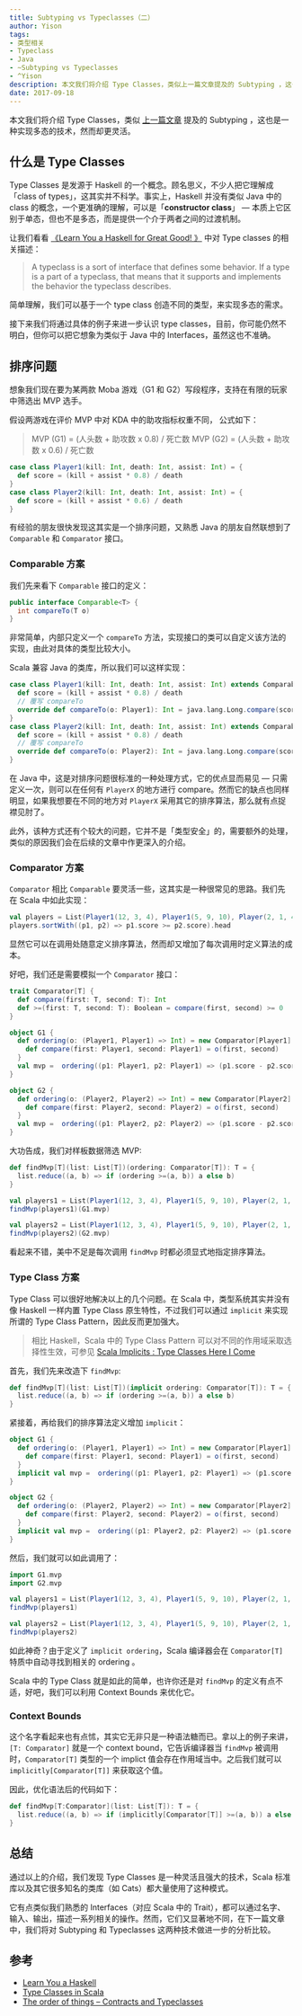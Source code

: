 ```yaml
---
title: Subtyping vs Typeclasses（二）
author: Yison
tags: 
- 类型相关
- Typeclass
- Java
- ~Subtyping vs Typeclasses
- ^Yison
description: 本文我们将介绍 Type Classes，类似上一篇文章提及的 Subtyping ，这也是一种实现多态的技术，然而却更灵活。
date: 2017-09-18
---
```


本文我们将介绍 Type Classes，类似 [上一篇文章](https://scala.cool/2017/08/subtyping-vs-typeclasses/) 提及的 Subtyping ，这也是一种实现多态的技术，然而却更灵活。

## 什么是 Type Classes

Type Classes 是发源于 Haskell 的一个概念。顾名思义，不少人把它理解成 「class of types」，这其实并不科学。事实上，Haskell 并没有类似 Java 中的 class 的概念，一个更准确的理解，可以是「**constructor class**」 — 本质上它区别于单态，但也不是多态，而是提供一个介于两者之间的过渡机制。

让我们看看 [《Learn You a Haskell for Great Good! 》](http://learnyouahaskell.com/introduction) 中对 Type classes 的相关描述：

> A typeclass is a sort of interface that defines some behavior. If a type is a part of a typeclass, that means that it supports and implements the behavior the typeclass describes. 

简单理解，我们可以基于一个 type class 创造不同的类型，来实现多态的需求。

接下来我们将通过具体的例子来进一步认识 type classes，目前，你可能仍然不明白，但你可以把它想象为类似于 Java 中的 Interfaces，虽然这也不准确。

## 排序问题

想象我们现在要为某两款 Moba 游戏（G1 和 G2）写段程序，支持在有限的玩家中筛选出 MVP 选手。

假设两游戏在评价 MVP 中对 KDA 中的助攻指标权重不同， 公式如下：
> MVP (G1) = (人头数 + 助攻数 x 0.8) / 死亡数
> MVP (G2) = (人头数 + 助攻数 x 0.6) / 死亡数

```scala
case class Player1(kill: Int, death: Int, assist: Int) = {
  def score = (kill + assist * 0.8) / death
}
case class Player2(kill: Int, death: Int, assist: Int) = {
  def score = (kill + assist * 0.6) / death
}
```

有经验的朋友很快发现这其实是一个排序问题，又熟悉 Java 的朋友自然联想到了 `Comparable` 和 `Comparator` 接口。

### Comparable 方案

我们先来看下 `Comparable` 接口的定义：
```java
public interface Comparable<T> {
  int compareTo(T o)
}
```

非常简单，内部只定义一个 `compareTo` 方法，实现接口的类可以自定义该方法的实现，由此对具体的类型比较大小。

Scala 兼容 Java 的类库，所以我们可以这样实现：
```scala
case class Player1(kill: Int, death: Int, assist: Int) extends Comparable[Player1] = {
  def score = (kill + assist * 0.8) / death
  // 覆写 compareTo
  override def compareTo(o: Player1): Int = java.lang.Long.compare(score, o.score)
}
case class Player2(kill: Int, death: Int, assist: Int) extends Comparable[Player2] = {
  def score = (kill + assist * 0.8) / death
  // 覆写 compareTo
  override def compareTo(o: Player2): Int = java.lang.Long.compare(score, o.score)
}
```

在 Java 中，这是对排序问题很标准的一种处理方式，它的优点显而易见 — 只需定义一次，则可以在任何有 `PlayerX` 的地方进行 compare。然而它的缺点也同样明显，如果我想要在不同的地方对 `PlayerX` 采用其它的排序算法，那么就有点捉襟见肘了。

此外，该种方式还有个较大的问题，它并不是「类型安全」的，需要额外的处理，类似的原因我们会在后续的文章中作更深入的介绍。

### Comparator 方案

`Comparator` 相比 `Comparable` 要灵活一些，这其实是一种很常见的思路。我们先在 Scala 中如此实现：

```scala
val players = List(Player1(12, 3, 4), Player1(5, 9, 10), Player(2, 1, 4))
players.sortWith((p1, p2) => p1.score >= p2.score).head
```

显然它可以在调用处随意定义排序算法，然而却又增加了每次调用时定义算法的成本。

好吧，我们还是需要模拟一个 `Comparator` 接口：
```scala
trait Comparator[T] {
  def compare(first: T, second: T): Int
  def >=(first: T, second: T): Boolean = compare(first, second) >= 0
}

object G1 {
  def ordering(o: (Player1, Player1) => Int) = new Comparator[Player1] {
    def compare(first: Player1, second: Player1) = o(first, second)
  }
  val mvp =  ordering((p1: Player1, p2: Player1) => (p1.score - p2.score).toInt)
}

object G2 {
  def ordering(o: (Player2, Player2) => Int) = new Comparator[Player2] {
    def compare(first: Player2, second: Player2) = o(first, second)
  }
  val mvp =  ordering((p1: Player2, p2: Player2) => (p1.score - p2.score).toInt)
}
```

大功告成，我们对样板数据筛选 MVP:
```scala
def findMvp[T](list: List[T])(ordering: Comparator[T]): T = {
  list.reduce((a, b) => if (ordering >=(a, b)) a else b)
}

val players1 = List(Player1(12, 3, 4), Player1(5, 9, 10), Player(2, 1, 4))
findMvp(players1)(G1.mvp)

val players2 = List(Player1(12, 3, 4), Player1(5, 9, 10), Player(2, 1, 4))
findMvp(players2)(G2.mvp)
```

看起来不错，美中不足是每次调用 `findMvp` 时都必须显式地指定排序算法。

### Type Class 方案

Type Class 可以很好地解决以上的几个问题。在 Scala 中，类型系统其实并没有像 Haskell 一样内置 Type Class 原生特性，不过我们可以通过 `implicit` 来实现所谓的 Type Class Pattern，因此反而更加强大。

> 相比 Haskell，Scala 中的 Type Class Pattern 可以对不同的作用域采取选择性生效，可参见 [Scala Implicits : Type Classes Here I Come](http://debasishg.blogspot.co.id/2010/06/scala-implicits-type-classes-here-i.html)

首先，我们先来改造下 `findMvp`:

```scala
def findMvp[T](list: List[T])(implicit ordering: Comparator[T]): T = {
  list.reduce((a, b) => if (ordering >=(a, b)) a else b)
}
```

紧接着，再给我们的排序算法定义增加 `implicit`：

```scala
object G1 {
  def ordering(o: (Player1, Player1) => Int) = new Comparator[Player1] {
    def compare(first: Player1, second: Player1) = o(first, second)
  }
  implicit val mvp =  ordering((p1: Player1, p2: Player1) => (p1.score - p2.score).toInt)
}

object G2 {
  def ordering(o: (Player2, Player2) => Int) = new Comparator[Player2] {
    def compare(first: Player2, second: Player2) = o(first, second)
  }
  implicit val mvp =  ordering((p1: Player2, p2: Player2) => (p1.score - p2.score).toInt)
}
```

然后，我们就可以如此调用了：

```scala
import G1.mvp
import G2.mvp

val players1 = List(Player1(12, 3, 4), Player1(5, 9, 10), Player(2, 1, 4))
findMvp(players1)

val players2 = List(Player1(12, 3, 4), Player1(5, 9, 10), Player(2, 1, 4))
findMvp(players2)
```

如此神奇？由于定义了 `implicit ordering`，Scala 编译器会在 `Comparator[T]` 特质中自动寻找到相关的 ordering 。

Scala 中的 Type Class 就是如此的简单，也许你还是对 `findMvp` 的定义有点不适，好吧，我们可以利用 Context Bounds 来优化它。

### Context Bounds

这个名字看起来也有点怵，其实它无非只是一种语法糖而已。拿以上的例子来讲，`[T: Comparator]` 就是一个 context bound，它告诉编译器当 `findMvp` 被调用时，`Comparator[T]` 类型的一个 implict 值会存在作用域当中。之后我们就可以 `implicitly[Comparator[T]]` 来获取这个值。

因此，优化语法后的代码如下：

```scala
def findMvp[T:Comparator](list: List[T]): T = {
  list.reduce((a, b) => if (implicitly[Comparator[T]] >=(a, b)) a else b)
}
```

## 总结

通过以上的介绍，我们发现 Type Classes 是一种灵活且强大的技术，Scala 标准库以及其它很多知名的类库（如 Cats）都大量使用了这种模式。

它有点类似我们熟悉的 Interfaces（对应 Scala 中的 Trait），都可以通过名字、输入、输出，描述一系列相关的操作。然而，它们又显著地不同，在下一篇文章中，我们将对 Subtyping 和 Typeclasses 这两种技术做进一步的分析比较。

## 参考

- [Learn You a Haskell](http://learnyouahaskell.com/)
- [Type Classes in Scala](https://medium.com/@aarshkshah1992/type-classes-in-scala-d968d77bc711)
- [The order of things – Contracts and Typeclasses](http://frankraiser.de/wordpress/?p=162)
